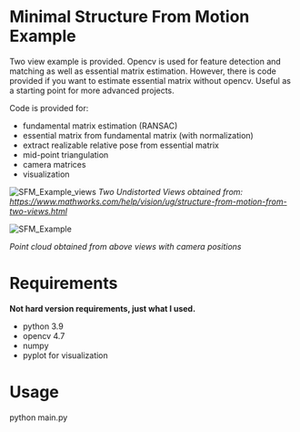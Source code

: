 # Minimal Structure From Motion Example

Two view example is provided. Opencv is used for feature detection and matching as well as essential matrix estimation. 
However, there is code provided if you want to estimate essential matrix without opencv.
Useful as a starting point for more advanced projects.

Code is provided for:
- fundamental matrix estimation (RANSAC)
- essential matrix from fundamental matrix (with normalization)
- extract realizable relative pose from essential matrix
- mid-point triangulation
- camera matrices
- visualization

![SFM_Example_views](https://user-images.githubusercontent.com/46606255/214897260-42b68d5e-c419-479c-b866-006c78589045.PNG)
*Two Undistorted Views obtained from: https://www.mathworks.com/help/vision/ug/structure-from-motion-from-two-views.html*

![SFM_Example](https://user-images.githubusercontent.com/46606255/214894796-0a80a275-3e02-4100-95b7-967c3f74d45d.PNG)

*Point cloud obtained from above views with camera positions*

# Requirements
**Not hard version requirements, just what I used.**
- python 3.9
- opencv 4.7
- numpy
- pyplot for visualization

# Usage
python main.py



